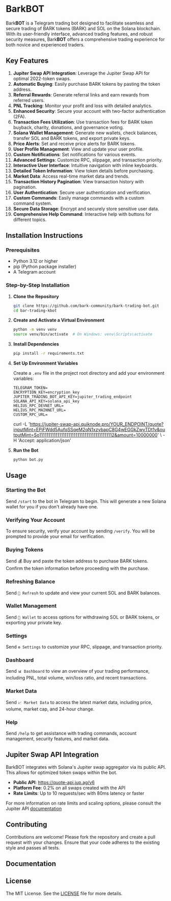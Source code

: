 # BarkBOT

Bark**BOT** is a Telegram trading bot designed to facilitate seamless and secure trading of BARK tokens (BARK) and SOL on the Solana blockchain. With its user-friendly interface, advanced trading features, and robust security measures, Bark**BOT** offers a comprehensive trading experience for both novice and experienced traders.

## Key Features

1. **Jupiter Swap API Integration**: Leverage the Jupiter Swap API for optimal 2022-token swaps.
1. **Automatic Buying**: Easily purchase BARK tokens by pasting the token address.
2. **Referral Rewards**: Generate referral links and earn rewards from referred users.
3. **PNL Tracking**: Monitor your profit and loss with detailed analytics.
4. **Enhanced Security**: Secure your account with two-factor authentication (2FA).
5. **Transaction Fees Utilization**: Use transaction fees for BARK token buyback, charity, donations, and governance voting.
6. **Solana Wallet Management**: Generate new wallets, check balances, transfer SOL and BARK tokens, and export private keys.
7. **Price Alerts**: Set and receive price alerts for BARK tokens.
8. **User Profile Management**: View and update your user profile.
9. **Custom Notifications**: Set notifications for various events.
10. **Advanced Settings**: Customize RPC, slippage, and transaction priority.
11. **Interactive User Interface**: Intuitive navigation with inline keyboards.
12. **Detailed Token Information**: View token details before purchasing.
13. **Market Data**: Access real-time market data and trends.
14. **Transaction History Pagination**: View transaction history with pagination.
15. **User Authentication**: Secure user authentication and verification.
16. **Custom Commands**: Easily manage commands with a custom command system.
17. **Secure Data Storage**: Encrypt and securely store sensitive user data.
18. **Comprehensive Help Command**: Interactive help with buttons for different topics.

## Installation Instructions

### Prerequisites

- Python 3.12 or higher
- pip (Python package installer)
- A Telegram account

### Step-by-Step Installation

1. **Clone the Repository**

   ```sh
   git clone https://github.com/bark-community/bark-trading-bot.git
   cd bar-trading-kbot
   ```

2. **Create and Activate a Virtual Environment**

   ```sh
   python -m venv venv
   source venv/bin/activate  # On Windows: venv\Scripts\activate
   ```

3. **Install Dependencies**

   ```sh
   pip install -r requirements.txt
   ```

4. **Set Up Environment Variables**

   Create a `.env` file in the project root directory and add your environment variables:

   ```env
   TELEGRAM_TOKEN=
   ENCRYPTION_KEY=encryption_key
   JUPITER_TRADING_BOT_API_KEY=jupiter_trading_endpoint
   SOLANA_API_KEY=solana_api_key
   HELIUS_RPC_DEVNET_URL=
   HELIUS_RPC_MAINNET_URL=
   CUSTOM_RPC_URL=
   ```

   curl -L 'https://jupiter-swap-api.quiknode.pro/YOUR_ENDPOINT/quote?inputMint=EPjFWdd5AufqSSqeM2qN1xzybapC8G4wEGGkZwyTDt1v&outputMint=So11111111111111111111111111111111111111112&amount=10000000' \ -H 'Accept: application/json'

5. **Run the Bot**

   ```sh
   python bot.py
   ```

## Usage

### Starting the Bot

Send `/start` to the bot in Telegram to begin. This will generate a new Solana wallet for you if you don't already have one.
### Verifying Your Account

To ensure security, verify your account by sending `/verify`. You will be prompted to provide your email for verification.

### Buying Tokens

Send 💰 Buy and paste the token address to purchase BARK tokens. Confirm the token information before proceeding with the purchase.

### Refreshing Balance

Send `🔄 Refresh` to update and view your current SOL and BARK balances.

### Wallet Management

Send `🏦 Wallet` to access options for withdrawing SOL or BARK tokens, or exporting your private key.

### Settings

Send `⚙️ Settings` to customize your RPC, slippage, and transaction priority.

### Dashboard

Send `📊 Dashboard` to view an overview of your trading performance, including PNL, total volume, win/loss ratio, and recent transactions.

### Market Data

Send `📈 Market Data` to access the latest market data, including price, volume, market cap, and 24-hour change.

### Help

Send `/help` to get assistance with trading commands, account management, security features, and market data.

## Jupiter Swap API Integration

BarkBOT integrates with Solana's Jupiter swap aggregator via its public API. This allows for optimized token swaps within the bot.

- **Public API**: https://quote-api.jup.ag/v6
- **Platform Fee**: 0.2% on all swaps created with the API
- **Rate Limits**: Up to 10 requests/sec with 80ms latency or faster

For more information on rate limits and scaling options, please consult the Jupiter API [documentation](https://station.jup.ag/docs/apis/swap-api)

## Contributing

Contributions are welcome! Please fork the repository and create a pull request with your changes. Ensure that your code adheres to the existing style and passes all tests.

## Documentation

## License

The MIT License. See the [LICENSE](LICENSE) file for more details.